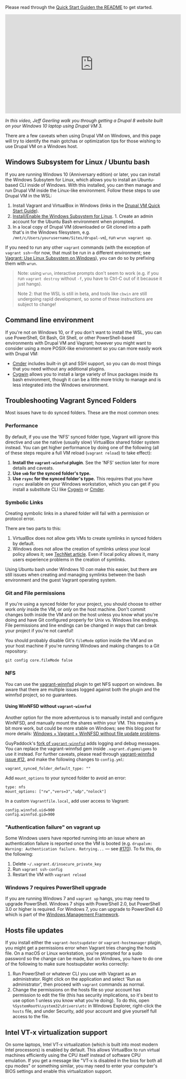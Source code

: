 Please read through the [Quick Start Guiden the README](https://github.com/geerlingguy/drupal-vm#quick-start-guide) to get started.

<iframe width="560" height="315" src="https://www.youtube.com/embed/mNio_aXMLos" frameborder="0" allowfullscreen></iframe>

_In this video, Jeff Geerling walk you through getting a Drupal 8 website built on your Windows 10 laptop using Drupal VM 3._

There are a few caveats when using Drupal VM on Windows, and this page will try to identify the main gotchas or optimization tips for those wishing to use Drupal VM on a Windows host.

## Windows Subsystem for Linux / Ubuntu bash

If you are running Windows 10 (Anniversary edition) or later, you can install the Windows Subsytem for Linux, which allows you to install an Ubuntu-based CLI inside of Windows. With this installed, you can then manage and run Drupal VM inside the Linux-like environment. Follow these steps to use Drupal VM in the WSL:

  1. Install Vagrant and VirtualBox in Windows (links in the [Drupal VM Quick Start Guide](https://github.com/geerlingguy/drupal-vm#quick-start-guide)).
  2. [Install/Enable the Windows Subsystem for Linux](https://msdn.microsoft.com/en-us/commandline/wsl/install_guide).
    1. Create an admin account for the Ubuntu Bash environment when prompted.
  3. In a local copy of Drupal VM (downloaded or Git cloned into a path that's in the Windows filesystem, e.g. `/mnt/c/Users/yourusername/Sites/drupal-vm`), run `wrun vagrant up`.

If you need to run any other `vagrant` commands (with the exception of `vagrant ssh`—for now, that must be run in a different environment; see [Vagrant: Use Linux Subsystem on Windows](https://github.com/mitchellh/vagrant/issues/7731)), you can do so by prefixing them with `wrun`.

> Note: using `wrun`, interactive prompts don't seem to work (e.g. if you run `vagrant destroy` without `-f`, you have to Ctrl-C out of it because it just hangs).
>
> Note 2: that the WSL is still in beta, and tools like `cbwin` are still undergoing rapid development, so some of these instructions are subject to change!

## Command line environment

If you're not on Windows 10, or if you don't want to install the WSL, you can use PowerShell, Git Bash, Git Shell, or other PowerShell-based environments with Drupal VM and Vagrant; however you might want to consider using a more POSIX-like environment so you can more easily work with Drupal VM:

  - [Cmder](http://cmder.net/) includes built-in git and SSH support, so you can do most things that you need without any additional plugins.
  - [Cygwin](https://www.cygwin.com/) allows you to install a large variety of linux packages inside its bash environment, though it can be a little more tricky to manage and is less integrated into the Windows environment.

## Troubleshooting Vagrant Synced Folders

Most issues have to do synced folders. These are the most common ones:

### Performance

By default, if you use the 'NFS' synced folder type, Vagrant will ignore this directive and use the native (usually slow) VirtualBox shared folder system instead. You can get higher performance by doing one of the following (all of these steps require a full VM reload (`vagrant reload`) to take effect):

  1. **Install the `vagrant-winnfsd` plugin**. See the 'NFS' section later for more details and caveats.
  2. **Use `smb` for the synced folder's type.**
  2. **Use `rsync` for the synced folder's type.** This requires that you have `rsync` available on your Windows workstation, which you can get if you install a substitute CLI like [Cygwin](https://www.cygwin.com/) or [Cmder](http://cmder.net/).

### Symbolic Links

Creating symbolic links in a shared folder will fail with a permission or protocol error.

There are two parts to this:

  1. VirtualBox does not allow gets VMs to create symlinks in synced folders by default.
  2. Windows does not allow the creation of symlinks unless your local policy allows it; see [TechNet article](https://technet.microsoft.com/en-us/library/dn221947%28v=ws.10%29.aspx). Even if local policy allows it, many users experience problems in the creation of symlinks.

Using Ubuntu bash under Windows 10 _can_ make this easier, but there are still issues when creating and managing symlinks between the bash environment and the guest Vagrant operating system.

### Git and File permissions

If you're using a synced folder for your project, you should choose to either work _only_ inside the VM, or _only_ on the host machine. Don't commit changes both inside the VM and on the host unless you know what you're doing and have Git configured properly for Unix vs. Windows line endings. File permissions and line endings can be changed in ways that can break your project if you're not careful!

You should probably disable Git's `fileMode` option inside the VM and on your host machine if you're running Windows and making changes to a Git repository:

    git config core.fileMode false

### NFS

You can use the [vagrant-winnfsd](https://github.com/GM-Alex/vagrant-winnfsd) plugin to get NFS support on windows. Be aware that there are multiple issues logged against both the plugin and the winnfsd project, so no guarantees.

#### Using WinNFSD without `vagrant-winnfsd`

Another option for the more adventurous is to manually install and configure WinNFSD, and manually mount the shares within your VM. This requires a bit more work, but could be more stable on Windows; see this blog post for more details: [Windows + Vagrant + WinNFSD without file update problems](https://hollyit.net/blog/windowsvagrantwinnfsd-without-file-update-problems).

GuyPaddock's [fork of `vagrant-winnfsd`](https://github.com/GuyPaddock/vagrant-winnfsd) adds logging and debug messages. You can replace the vagrant-winnfsd gem inside `.vagrant.d\gems\gems` to use it instead. For further caveats, please read through [vagrant-winnfsd issue #12](https://github.com/winnfsd/vagrant-winnfsd/issues/12#issuecomment-78195957), and make the following changes to `config.yml`:

    vagrant_synced_folder_default_type: ""

Add `mount_options` to your synced folder to avoid an error:

    type: nfs
    mount_options: ["rw","vers=3","udp","nolock"]

In a custom `Vagrantfile.local`, add user access to Vagrant:

    config.winnfsd.uid=900
    config.winnfsd.gid=900

### "Authentication failure" on vagrant up

Some Windows users have reported running into an issue where an authentication failure is reported once the VM is booted (e.g. `drupalvm: Warning: Authentication failure. Retrying...` — see [#170](https://github.com/geerlingguy/drupal-vm/issues/170)). To fix this, do the following:

  1. Delete `~/.vagrant.d/insecure_private_key`
  2. Run `vagrant ssh-config`
  3. Restart the VM with `vagrant reload`

### Windows 7 requires PowerShell upgrade

If you are running Windows 7 and `vagrant up` hangs, you may need to upgrade PowerShell. Windows 7 ships with PowerShell 2.0, but PowerShell 3.0 or higher is required. For Windows 7, you can upgrade to PowerShell 4.0 which is part of the [Windows Management Framework](http://www.microsoft.com/en-us/download/details.aspx?id=40855).

## Hosts file updates

If you install either the `vagrant-hostsupdater` or `vagrant-hostmanager` plugin, you might get a permissions error when Vagrant tries changing the hosts file. On a macOS or Linux workstation, you're prompted for a sudo password so the change can be made, but on Windows, you have to do one of the following to make sure hostsupdater works correctly:

  1. Run PowerShell or whatever CLI you use with Vagrant as an administrator. Right click on the application and select 'Run as administrator', then proceed with `vagrant` commands as normal.
  2. Change the permissions on the hosts file so your account has permission to edit the file (this has security implications, so it's best to use option 1 unless you know what you're doing). To do this, open `%SystemRoot%\system32\drivers\etc` in Windows Explorer, right-click the `hosts` file, and under Security, add your account and give yourself full access to the file.

## Intel VT-x virtualization support

On some laptops, Intel VT-x virtualization (which is built into most modern Intel processors) is enabled by default. This allows VirtualBox to run virtual machines efficiently using the CPU itself instead of software CPU emulation. If you get a message like "VT-x is disabled in the bios for both all cpu modes" or something similar, you may need to enter your computer's BIOS settings and enable this virtualization support.
